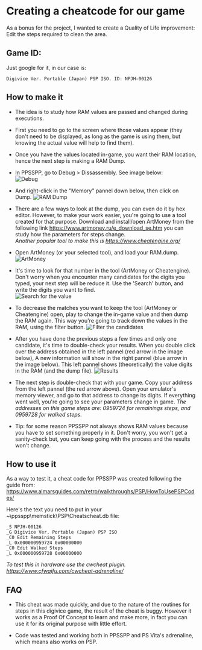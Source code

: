 # Creating a cheatcode for our game

As a bonus for the project, I wanted to create a Quality of Life improvement:  
Edit the steps required to clean the area. 

## Game ID: 

Just google for it, in our case is:
```
Digivice Ver. Portable (Japan) PSP ISO. ID: NPJH-00126
```

## How to make it

- The idea is to study how RAM values are passed and changed during executions.

- First you need to go to the screen where those values appear (they don't need to be displayed, as long as the game
is using them, but knowing the actual value will help to find them).

- Once you have the values located in-game, you want their RAM location, hence the next step is making a RAM Dump. 

- In PPSSPP, go to Debug > Dissassembly. See image below:  
![Debug](https://imgur.com/kyTlsNK.png)

- And right-click in the "Memory" pannel down below, then click on Dump.
![RAM Dump](https://imgur.com/uVAGKl6.png)


- There are a few ways to look at the dump, you can even do it by hex editor. However, to make your work easier, 
you're going to use a tool created for that purpose. Download and install/open ArtMoney from the following link 
https://www.artmoney.ru/e_download_se.htm you can study how the parameters for steps change.  
*Another popular tool to make this is https://www.cheatengine.org/*

- Open ArtMoney (or your selected tool), and load your RAM.dump. 
![ArtMoney](https://imgur.com/WBxYpW2.png)

- It's time to look for that number in the tool (ArtMoney or Cheatengine). Don't worry when you encounter many
candidates for the digits you typed, your next step will be reduce it. Use the 'Search' button, and write the digits
you want to find.  
![Search for the value](https://imgur.com/gdIAaki.png)


- To decrease the matches you want to keep the tool (ArtMoney or Cheatengine) open, play to change the in-game 
value and then dump the RAM again. This way you're going to track down the values in the RAM, using the filter button.
![Filter the candidates](https://imgur.com/08k8B8c.png)

- After you have done the previous steps a few times and only one candidate, it's time to double-check your results.
When you double click over the address obtained in the left pannel (red arrow in the image below), A new information
will show in the right pannel (blue arrow in the image below). This left pannel shows (theoretically) the value digits
in the RAM (and the dump file).
![Results](https://imgur.com/pzPAedX.png)


- The next step is double-check that with your game. Copy your address from the left pannel (the red arrow above). 
Open your emulator's memory viewer, and go to that address to change its digits. If everything went well, you're going
to see your parameters change in game. *The addresses on this game steps are: 0959724 for remainings steps, and 
0959728 for walked steps.*

- Tip: for some reason PPSSPP not always shows RAM values because you have to set something properly in 
it. Don't worry, you won't get a sanity-check but, you can keep going with the process and the results won't change.

## How to use it

As a way to test it, a cheat code for PPSSPP was created following the guide from:  
https://www.almarsguides.com/retro/walkthroughs/PSP/HowToUsePSPCodes/

Here's the text you need to put in your ~\ppsspp\memstick\PSP\Cheatscheat.db file:
```
_S NPJH-00126
_G Digivice Ver. Portable (Japan) PSP ISO
_C0 Edit Remaining Steps
_L 0x000000959724 0x00000000    
_C0 Edit Walked Steps
_L 0x000000959728 0x00000000
```
*To test this in hardware use the cwcheat plugin. https://www.cfwaifu.com/cwcheat-adrenaline/*


## FAQ

- This cheat was made quickly, and due to the nature of the routines for steps in this digivice game, the 
result of the cheat is buggy. However it works as a Proof Of Concept to learn and make more, in fact you can use 
it for its original purpose with little effort.

- Code was tested and working both in PPSSPP and PS Vita's adrenaline, which means also works on PSP.
